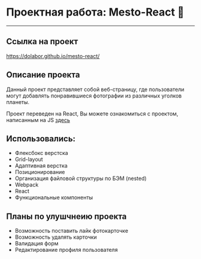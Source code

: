 # __Проектная работа: Mesto-React 🚀__

-----
## Ссылка на проект
https://dolabor.github.io/mesto-react/

## Описание проекта
Данный проект представляет собой веб-страницу, где пользователи могут добавлять понравившиеся
фотографии из различных уголков планеты.

Проект переведен на React, Вы можете ознакомиться с проектом,
написанным на JS [здесь](https://dolabor.github.io/mesto/index.html)

## Использовались:
* Флексбокс верcтска
* Grid-layout
* Адаптивная верстка
* Позиционирование
* Организация файловой структуры по БЭМ (nested)
* Webpack
* React
* Функциональные компоненты

## Планы по улушчнеию проекта
* Возможность поставить лайк фотокарточке
* Возможность удалять карточки
* Валидация форм
* Редактирование профиля пользователя
